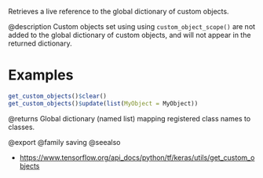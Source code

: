 Retrieves a live reference to the global dictionary of custom objects.

@description
Custom objects set using using `custom_object_scope()` are not added to the
global dictionary of custom objects, and will not appear in the returned
dictionary.

# Examples

```r
get_custom_objects()$clear()
get_custom_objects()$update(list(MyObject = MyObject))
```

@returns
    Global dictionary (named list) mapping registered class names to classes.

@export
@family saving
@seealso
+ <https://www.tensorflow.org/api_docs/python/tf/keras/utils/get_custom_objects>
